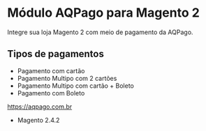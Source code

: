 # Módulo AQPago para Magento 2

Integre sua loja Magento 2 com meio de pagamento da AQPago.
## Tipos de pagamentos
- Pagamento com cartão
- Pagamento Multipo com 2 cartões
- Pagamento Multipo com cartão + Boleto
- Pagamento com Boleto

https://aqpago.com.br

- Magento 2.4.2